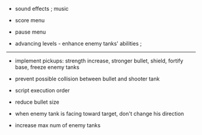 
- sound effects ; music

- score menu

- pause menu

- advancing levels - enhance enemy tanks' abilities ;


***

- implement pickups: strength increase, stronger bullet, shield, fortify base, freeze enemy tanks

- prevent possible collision between bullet and shooter tank

- script execution order

- reduce bullet size

- when enemy tank is facing toward target, don't change his direction

- increase max num of enemy tanks

